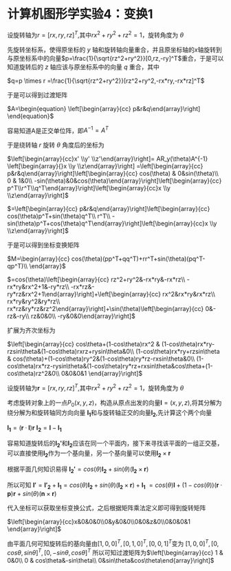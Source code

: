 # 计算机图形学实验4：变换1



设旋转轴为$r=[rx,ry,rz]^T$,其中$rx^2+ry^2+rz^2=1$，旋转角度为 $\theta$ 

先旋转坐标系，使得原坐标的 $y$ 轴和旋转轴向量重合，并且原坐标轴的$x$轴旋转到与原坐标系中的向量$p=\frac{1}{\sqrt{rz^2+ry^2}}[0,rz,-ry]^T$重合，于是可以知道旋转后的 $z$ 轴应该与原坐标系中的向量 $q$ 重合，其中

$q=p \times r =\frac{1}{\sqrt{rz^2+ry^2}}[rz^2+ry^2,-rx*ry,-rx*rz]^T$

于是可以得到过渡矩阵

$A=\begin{equation} \left[\begin{array}{cc}
p&r&q\end{array}\right]
\end{equation}$

容易知道A是正交单位阵，即$A^{-1}=A^T$

于是绕转轴 $r$ 旋转 $\theta$ 角度后的坐标为

$\left[\begin{array}{cc}x' \\y' \\z'\end{array}\right]=
AR_y(\theta)A^{-1}  \left[\begin{array}{}x \\y \\z\end{array}\right]
=\left[\begin{array}{cc}
p&r&q\end{array}\right]\left[\begin{array}{cc}
cos(\theta) & 0&sin(\theta)\\
0 & 1&0\\
-sin(\theta)&0&cos(\theta)\end{array}\right]\left[\begin{array}{cc}
p^T\\r^T\\q^T\end{array}\right]\left[\begin{array}{cc}x \\y \\z\end{array}\right]$

$=\left[\begin{array}{cc}
p&r&q\end{array}\right]\left[\begin{array}{cc}
cos(\theta)p^T+sin(\theta)q^T\\
r^T\\
-sin(\theta)p^T+cos(\theta)q^T\end{array}\right]\left[\begin{array}{cc}x \\y \\z\end{array}\right]$

于是可以得到坐标变换矩阵

$M=\begin{array}{cc}
cos(\theta)(pp^T+qq^T)+rr^T+sin(\theta)(pq^T-qp^T)\\
 \end{array}$

$=cos(\theta)\left[\begin{array}{cc}
rz^2+ry^2&-rx*ry&-rx*rz\\
-rx*ry&rx^2+1&-ry*rz\\
-rx*rz&-ry*rz&rx^2+1\end{array}\right]+\left[\begin{array}{cc}
rx^2&rx*ry&rx*rz\\
rx*ry&ry^2&ry*rz\\
rx*rz&ry*rz&rz^2\end{array}\right]+\sin(\theta)\left[\begin{array}{cc}
0&-rz&-ry\\
rz&0&0\\
-ry&0&0\end{array}\right]$

扩展为齐次坐标为

$\left[\begin{array}{cc}
cos\theta+(1-cos\theta)rx^2 & (1-cos\theta)rx*ry-rzsin\theta&(1-cos\theta)rxrz+rysin\theta&0\\
(1-cos\theta)rx*ry+rzsin\theta & cos(\theta)+(1-cos\theta)ry^2&(1-cos\theta)ry*rz-rxsin\theta&0\\
(1-cos\theta)rx*rz-rysin\theta&(1-cos\theta)ry*rz+rxsin\theta&cos\theta+(1-cos\theta)rz^2&0\\
0&0&0&1 \end{array}\right]$







设旋转轴为$\mathbf{r}=[rx,ry,rz]^T$,其中$rx^2+ry^2+rz^2=1$，旋转角度为 $\theta$ 

考虑旋转对象上的一点$P_0(x,y,z)$，构造从原点出发的向量$\mathbf{l}=(x,y,z)$,将其分解为绕分解为和旋转轴同方向向量 $\mathbf{l_1}$和与旋转轴正交的向量$\mathbf{l_2}$,先计算这个两个向量

$\mathbf{l_1}=(\mathbf{r}·\mathbf{l})\mathbf{r}$
$\mathbf{l_2}=\mathbf{l}-\mathbf{l_1}$

容易知道旋转后的$\mathbf{l_2'}$和$\mathbf{l_2}$应该在同一个平面内，接下来寻找该平面的一组正交基，可以直接使用$\mathbf{l_2}$作为一个基向量，另一个基向量可以使用$\mathbf{l_2}\times \mathbf{r}$

根据平面几何知识易得 $\mathbf{l_2'}=cos(\theta) \mathbf{l_2}+sin(\theta) ({\mathbf{l_2}\times \mathbf{r}})$

所以可知
 $\mathbf{l'}=\mathbf{l'_2}+\mathbf{l_1}=cos(\theta) \mathbf{l_2}+sin(\theta) ({\mathbf{l_2}\times \mathbf{r}})+\mathbf{l_1}$
$=cos(\theta)\mathbf{l}+(1-cos(\theta))(\mathbf{r}·\mathbf{p})\mathbf{r}+sin(\theta)(\mathbf{n}\times\mathbf{r})$

代入坐标可以获取坐标变换公式，之后根据矩阵乘法定义即可得到旋转矩阵

$\left[\begin{array}{cc}x&0&0&0\\0&y&0&0\\0&0&z&0\\0&0&0&1 \end{array}\right]$



由平面几何可知旋转后的基向量由$[1,0,0]^T,[0,1,0]^T,[0,0,1]^T$变为
$[1,0,0]^T,[0,cos\theta,sin\theta]^T,[0,-sin\theta,cos\theta]^T$
所以可知过渡矩阵为$\left[\begin{array}{cc}
1 & 0&0\\
0 & cos\theta&-sin\theta\\
0&sin\theta&cos\theta\end{array}\right]$
